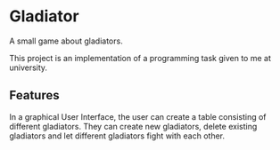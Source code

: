 # Gladiator
A small game about gladiators.

This project is an implementation of a programming task given to me at university.

## Features
In a graphical User Interface, the user can create a table consisting of different gladiators. They can create new gladiators, delete existing gladiators and let different gladiators fight with each other.
